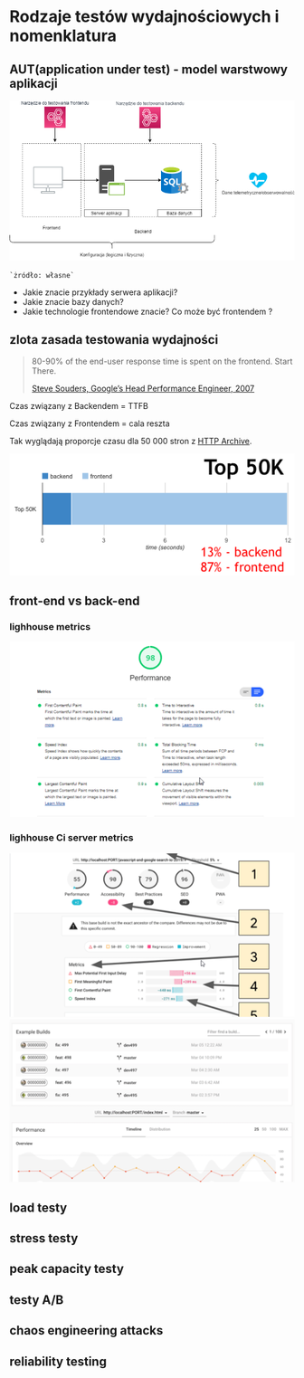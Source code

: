 # Rodzaje testów wydajnościowych i nomenklatura

## AUT(application under test) - model warstwowy aplikacji


![warstwy](img/app.png)

    `żródło: własne`
    
- Jakie znacie przykłady serwera aplikacji?
- Jakie znacie bazy danych?
- Jakie technologie frontendowe znacie? Co może być frontendem ?

## zlota zasada testowania wydajności

> 80-90% of the end-user response time is spent on the frontend. Start There.
>
> [Steve Souders, Google’s Head Performance Engineer, 2007](http://www.stevesouders.com/blog/2012/02/10/the-performance-golden-rule/)

Czas związany z Backendem = TTFB

Czas związany z Frontendem = cala reszta

Tak wyglądają proporcje czasu dla 50 000 stron z [HTTP Archive](http://httparchive.org/).

![Golden Perormance Rule](img/golden-top50K.png)

## front-end vs back-end
### lighhouse metrics
![warstwy](img/lighhouse.png)
### lighhouse Ci server metrics
![warstwy](img/lighhouseci1.png)
![warstwy](img/lighhouseci2.png)

## load testy
## stress testy
## peak capacity testy 
## testy A/B
## chaos engineering attacks
## reliability testing

